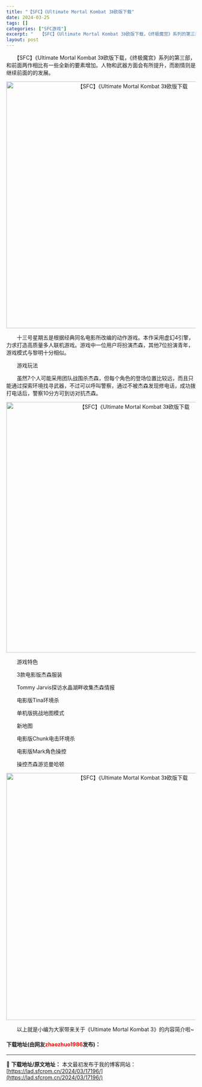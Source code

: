 ```yaml
---
title: "【SFC】《Ultimate Mortal Kombat 3》欧版下载"
date: 2024-03-25
tags: []
categories: ["SFC游戏"]
excerpt: "　　【SFC】《Ultimate Mortal Kombat 3》欧版下载，《终极魔宫》系列的第三部，和前面两作相比有一些全新的要素增加。人物和武器方面会有所提升，而剧情则是继续前面的的发展。 　　十三号星期五是根据经典同名电影所改编的动作游戏。本作采用虚幻4引擎，力求打造高质量多人联机游戏。游戏中&hellip;"
layout: post
---
```


 <p>　　【SFC】《Ultimate Mortal Kombat 3》欧版下载，《终极魔宫》系列的第三部，和前面两作相比有一些全新的要素增加。人物和武器方面会有所提升，而剧情则是继续前面的的发展。</p> <p align="center"><img align="" border="0" src="https://lad.sfcrom.cn/wp-content/uploads/2024/03/20240325_6600d6049ebda.png" width="656" alt="【SFC】《Ultimate Mortal Kombat 3》欧版下载" /></p> <p>　　十三号星期五是根据经典同名电影所改编的动作游戏。本作采用虚幻4引擎，力求打造高质量多人联机游戏。游戏中一位用户将扮演杰森，其他7位扮演青年，游戏模式与黎明十分相似。</p> <p>　　游戏玩法</p> <p>　　虽然7个人可能采用团队战围杀杰森，但每个角色的登场位置比较远，而且只能通过探索环境找寻武器，不过可以呼叫警察，通过不被杰森发现修电话，成功拨打电话后，警察10分方可到访对抗杰森。</p> <p align="center"><img align="" border="0" src="https://lad.sfcrom.cn/wp-content/uploads/2024/03/20240325_6600d6058c388.png" width="666" alt="【SFC】《Ultimate Mortal Kombat 3》欧版下载" /></p> <p>　　游戏特色</p> <p>　　3款电影版杰森服装</p> <p>　　Tommy Jarvis探访水晶湖畔收集杰森情报</p> <p>　　电影版Tina环境杀</p> <p>　　单机版挑战地图模式</p> <p>　　新地图</p> <p>　　电影版Chunk电击环境杀</p> <p>　　电影版Mark角色操控</p> <p>　　操控杰森游览曼哈顿</p> <p align="center"><img align="" border="0" src="https://lad.sfcrom.cn/wp-content/uploads/2024/03/20240325_6600d60663990.png" width="657" alt="【SFC】《Ultimate Mortal Kombat 3》欧版下载" /></p> <p>　　以上就是小编为大家带来关于《Ultimate Mortal Kombat 3》的内容简介啦~</p> <p><h4>下载地址(由网友<font color="red">zhaozhuo1986</font>发布)：</h4></p> 

---
📖 **下载地址/原文地址：** 本文最初发布于我的博客网站：[https://lad.sfcrom.cn/2024/03/17196/](https://lad.sfcrom.cn/2024/03/17196/)
